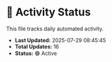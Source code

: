 # 🤖 Activity Status

This file tracks daily automated activity.

- **Last Updated:** 2025-07-29 08:45:45
- **Total Updates:** 16
- **Status:** 🟢 Active
